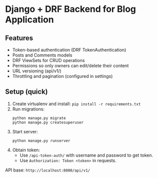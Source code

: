 # Django + DRF Backend for Blog Application

## Features
- Token-based authentication (DRF TokenAuthentication)
- Posts and Comments models
- DRF ViewSets for CRUD operations
- Permissions so only owners can edit/delete their content
- URL versioning (api/v1/)
- Throttling and pagination (configured in settings)

## Setup (quick)
1. Create virtualenv and install: `pip install -r requirements.txt`
2. Run migrations:
   ```
   python manage.py migrate
   python manage.py createsuperuser
   ```
3. Start server:
   ```
   python manage.py runserver
   ```
4. Obtain token:
   - Use `/api-token-auth/` with username and password to get token.
   - Use `Authorization: Token <token>` in requests.

API base: `http://localhost:8000/api/v1/`
